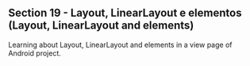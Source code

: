 ## Section 19 - Layout, LinearLayout e elementos (Layout, LinearLayout and elements)

Learning about Layout, LinearLayout and elements in a view page of Android project.
